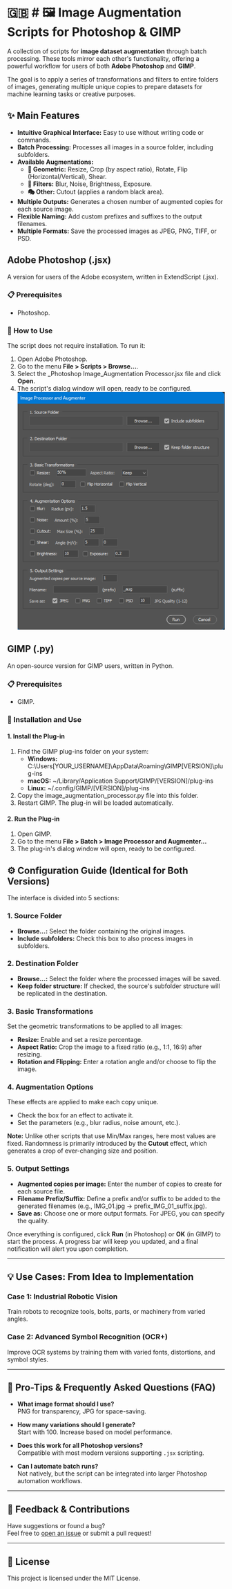 # 🇬🇧 # **🖼️ Image Augmentation Scripts for Photoshop & GIMP**

A collection of scripts for **image dataset augmentation** through batch processing. These tools mirror each other's functionality, offering a powerful workflow for users of both **Adobe Photoshop** and **GIMP**.

The goal is to apply a series of transformations and filters to entire folders of images, generating multiple unique copies to prepare datasets for machine learning tasks or creative purposes.

## **✨ Main Features**

* **Intuitive Graphical Interface:** Easy to use without writing code or commands.
* **Batch Processing:** Processes all images in a source folder, including subfolders.
* **Available Augmentations:**
  + **📐 Geometric:** Resize, Crop (by aspect ratio), Rotate, Flip (Horizontal/Vertical), Shear.
  + **🎨 Filters:** Blur, Noise, Brightness, Exposure.
  + **🎭 Other:** Cutout (applies a random black area).
* **Multiple Outputs:** Generates a chosen number of augmented copies for each source image.
* **Flexible Naming:** Add custom prefixes and suffixes to the output filenames.
* **Multiple Formats:** Save the processed images as JPEG, PNG, TIFF, or PSD.

## **Adobe Photoshop (.jsx)**

A version for users of the Adobe ecosystem, written in ExtendScript (.jsx).

### **📋 Prerequisites**

* Photoshop.

### **🚀 How to Use**

The script does not require installation. To run it:

1. Open Adobe Photoshop.
2. Go to the menu **File > Scripts > Browse...**.
3. Select the \_Photoshop Image\_Augmentation Processor.jsx file and click **Open**.
4. The script's dialog window will open, ready to be configured.
![Script Interface](https://github.com/VicDc/AI-Dataset-Augmenter/blob/3fa61bdd20172d9171b3d8a7e4ad52ff4757d1fc/Image%20Augmentation%20Scripts%20for%20Photoshop%20%26%20GIMP.png)

## **GIMP (.py)**

An open-source version for GIMP users, written in Python.

### **📋 Prerequisites**

* GIMP.

### **🚀 Installation and Use**

#### **1. Install the Plug-in**

1. Find the GIMP plug-ins folder on your system:
   * **Windows:** C:\Users\[YOUR\_USERNAME]\AppData\Roaming\GIMP\[VERSION]\plug-ins
   * **macOS:** ~/Library/Application Support/GIMP/[VERSION]/plug-ins
   * **Linux:** ~/.config/GIMP/[VERSION]/plug-ins
2. Copy the image\_augmentation\_processor.py file into this folder.
3. Restart GIMP. The plug-in will be loaded automatically.

#### **2. Run the Plug-in**

1. Open GIMP.
2. Go to the menu **File > Batch > Image Processor and Augmenter...**
3. The plug-in's dialog window will open, ready to be configured.

## **⚙️ Configuration Guide (Identical for Both Versions)**

The interface is divided into 5 sections:

### **1. Source Folder**

* **Browse...:** Select the folder containing the original images.
* **Include subfolders:** Check this box to also process images in subfolders.

### **2. Destination Folder**

* **Browse...:** Select the folder where the processed images will be saved.
* **Keep folder structure:** If checked, the source's subfolder structure will be replicated in the destination.

### **3. Basic Transformations**

Set the geometric transformations to be applied to all images:

* **Resize:** Enable and set a resize percentage.
* **Aspect Ratio:** Crop the image to a fixed ratio (e.g., 1:1, 16:9) after resizing.
* **Rotation and Flipping:** Enter a rotation angle and/or choose to flip the image.

### **4. Augmentation Options**

These effects are applied to make each copy unique.

* Check the box for an effect to activate it.
* Set the parameters (e.g., blur radius, noise amount, etc.).

**Note:** Unlike other scripts that use Min/Max ranges, here most values are fixed. Randomness is primarily introduced by the **Cutout** effect, which generates a crop of ever-changing size and position.

### **5. Output Settings**

* **Augmented copies per image:** Enter the number of copies to create for each source file.
* **Filename Prefix/Suffix:** Define a prefix and/or suffix to be added to the generated filenames (e.g., IMG\_01.jpg -> prefix\_IMG\_01\_suffix.jpg).
* **Save as:** Choose one or more output formats. For JPEG, you can specify the quality.

Once everything is configured, click **Run** (in Photoshop) or **OK** (in GIMP) to start the process. A progress bar will keep you updated, and a final notification will alert you upon completion.

---

## 💡 Use Cases: From Idea to Implementation

### Case 1: Industrial Robotic Vision
Train robots to recognize tools, bolts, parts, or machinery from varied angles.

### Case 2: Advanced Symbol Recognition (OCR+)
Improve OCR systems by training them with varied fonts, distortions, and symbol styles.

---

## 🧠 Pro-Tips & Frequently Asked Questions (FAQ)

- **What image format should I use?**  
  PNG for transparency, JPG for space-saving.

- **How many variations should I generate?**  
  Start with 100. Increase based on model performance.

- **Does this work for all Photoshop versions?**  
  Compatible with most modern versions supporting `.jsx` scripting.

- **Can I automate batch runs?**  
  Not natively, but the script can be integrated into larger Photoshop automation workflows.

---

## 📩 Feedback & Contributions

Have suggestions or found a bug?  
Feel free to [open an issue](https://github.com/yourusername/ImageAI-Augmenter/issues) or submit a pull request!

---

## 📄 License

This project is licensed under the MIT License.
